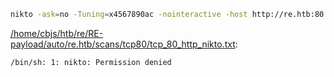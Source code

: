 ```bash
nikto -ask=no -Tuning=x4567890ac -nointeractive -host http://re.htb:80 2>&1 | tee "/home/cbjs/htb/re/RE-payload/auto/re.htb/scans/tcp80/tcp_80_http_nikto.txt"
```

[/home/cbjs/htb/re/RE-payload/auto/re.htb/scans/tcp80/tcp_80_http_nikto.txt](file:///home/cbjs/htb/re/RE-payload/auto/re.htb/scans/tcp80/tcp_80_http_nikto.txt):

```
/bin/sh: 1: nikto: Permission denied

```
